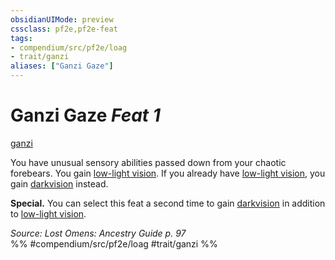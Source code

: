 ```yaml
---
obsidianUIMode: preview
cssclass: pf2e,pf2e-feat
tags:
- compendium/src/pf2e/loag
- trait/ganzi
aliases: ["Ganzi Gaze"]
---
```

# Ganzi Gaze  *Feat 1*  
[ganzi](../../Rules/traits/ganzi-loag.md)  


You have unusual sensory abilities passed down from your chaotic forebears. You gain [low-light vision](../../Rules/abilities/low-light-vision.md). If you already have [low-light vision](../../Rules/abilities/low-light-vision.md), you gain [darkvision](../../Rules/abilities/darkvision.md) instead.

**Special.** You can select this feat a second time to gain [darkvision](../../Rules/abilities/darkvision.md) in addition to [low-light vision](../../Rules/abilities/low-light-vision.md).

*Source: Lost Omens: Ancestry Guide p. 97*  
%% #compendium/src/pf2e/loag #trait/ganzi %%
